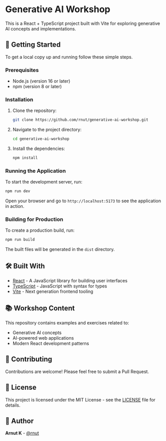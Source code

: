 # Generative AI Workshop

This is a React + TypeScript project built with Vite for exploring generative AI concepts and implementations.

## 🚀 Getting Started

To get a local copy up and running follow these simple steps.

### Prerequisites

- Node.js (version 16 or later)
- npm (version 8 or later)

### Installation

1. Clone the repository:
   ```bash
   git clone https://github.com/rnut/generative-ai-workshop.git
   ```
2. Navigate to the project directory:
   ```bash
   cd generative-ai-workshop
   ```
3. Install the dependencies:
   ```bash
   npm install
   ```

### Running the Application

To start the development server, run:
```bash
npm run dev
```
Open your browser and go to `http://localhost:5173` to see the application in action.

### Building for Production

To create a production build, run:
```bash
npm run build
```
The built files will be generated in the `dist` directory.

## 🛠️ Built With

- [React](https://reactjs.org/) - A JavaScript library for building user interfaces
- [TypeScript](https://www.typescriptlang.org/) - JavaScript with syntax for types
- [Vite](https://vitejs.dev/) - Next generation frontend tooling

## 📚 Workshop Content

This repository contains examples and exercises related to:
- Generative AI concepts
- AI-powered web applications
- Modern React development patterns

## 🤝 Contributing

Contributions are welcome! Please feel free to submit a Pull Request.

## 📄 License

This project is licensed under the MIT License - see the [LICENSE](LICENSE) file for details.

## 👤 Author

**Arnut K** - [@rnut](https://github.com/rnut)